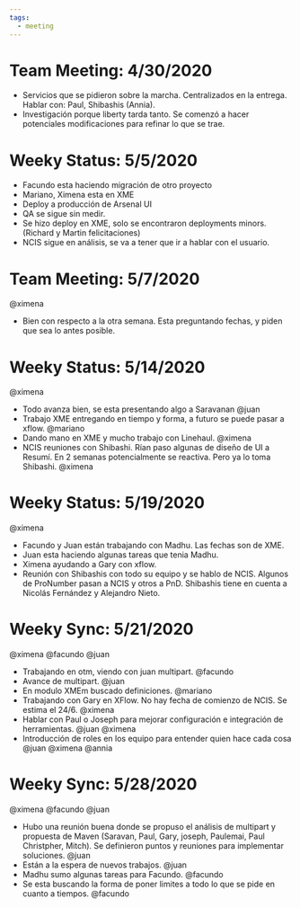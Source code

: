 ```yaml
---
tags:
  - meeting
---
```


# Team Meeting: 4/30/2020

- Servicios que se pidieron sobre la marcha. Centralizados en la entrega. Hablar con: Paul, Shibashis (Annia).
- Investigación porque liberty tarda tanto. Se comenzó a hacer potenciales modificaciones para refinar lo que se trae.

# Weeky Status: 5/5/2020

- Facundo esta haciendo migración de otro proyecto
- Mariano, Ximena esta en XME
- Deploy a producción de Arsenal UI
- QA se sigue sin medir.
- Se hizo deploy en XME, solo se encontraron deployments minors. (Richard y Martin felicitaciones)
- NCIS sigue en análisis, se va a tener que ir a hablar con el usuario.

# Team Meeting: 5/7/2020
@ximena

- Bien con respecto a la otra semana. Esta preguntando fechas, y piden que sea lo antes posible.

# Weeky Status: 5/14/2020
@ximena

- Todo avanza bien, se esta presentando algo a Saravanan @juan
- Trabajo XME entregando en tiempo y forma, a futuro se puede pasar a xflow. @mariano
- Dando mano en XME y mucho trabajo con Linehaul. @ximena
- NCIS reuniones con Shibashi. Rían paso algunas de diseño de UI a Resumí. En 2 semanas potencialmente se reactiva. Pero ya lo toma Shibashi. @ximena

# Weeky Status: 5/19/2020
@ximena

- Facundo y Juan están trabajando con Madhu. Las fechas son de XME.
- Juan esta haciendo algunas tareas que tenia Madhu.  
- Ximena ayudando a Gary con xflow.
- Reunión con Shibashis con todo su equipo y se hablo de NCIS. Algunos de ProNumber pasan a NCIS y otros a PnD. Shibashis tiene en cuenta a Nicolás Fernández y Alejandro Nieto.

# Weeky Sync: 5/21/2020
@ximena @facundo @juan

- Trabajando en otm, viendo con juan multipart. @facundo
- Avance de multipart. @juan
- En modulo XMEm buscado definiciones. @mariano
- Trabajando con Gary en XFlow. No hay fecha de comienzo de NCIS. Se estima el 24/6.  @ximena
- Hablar con Paul o Joseph para mejorar configuración e integración de herramientas. @juan @ximena
- Introducción de roles en los equipo para entender quien hace cada cosa @juan @ximena @annia

# Weeky Sync: 5/28/2020
@ximena @facundo @juan

- Hubo una reunión buena donde se propuso el análisis de multipart y propuesta de Maven (Saravan, Paul, Gary, joseph, Paulemai, Paul Christpher, Mitch). Se definieron puntos y reuniones para implementar soluciones. @juan
- Están a la espera de nuevos trabajos. @juan
- Madhu sumo algunas tareas para Facundo. @facundo
- Se esta buscando la forma de poner limites a todo lo que se pide en cuanto a tiempos. @facundo
